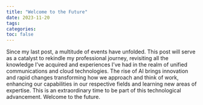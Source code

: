 ```yaml
---
title: "Welcome to the Future"
date: 2023-11-20
tags: 
categories:
toc: false
---
```



Since my last post, a multitude of events have unfolded. This post will serve as a catalyst to rekindle my professional journey, revisiting all the knowledge I’ve acquired and experiences I’ve had in the realm of unified communications and cloud technologies.
The rise of AI brings innovation and rapid changes transforming how we approach and think of work, enhancing our capabilities in our respective fields and learning new areas of expertise.
This is an extraordinary time to be part of this technological advancement. Welcome to the future.